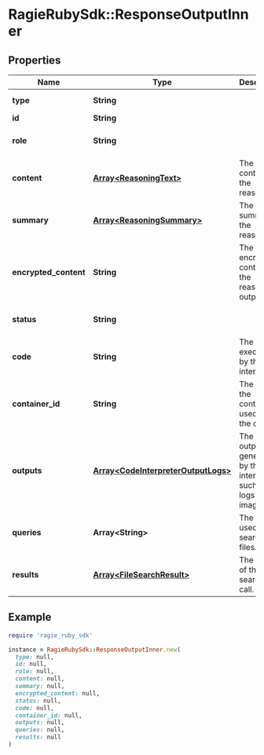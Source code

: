 # RagieRubySdk::ResponseOutputInner

## Properties

| Name | Type | Description | Notes |
| ---- | ---- | ----------- | ----- |
| **type** | **String** |  | [default to &#39;message&#39;] |
| **id** | **String** |  |  |
| **role** | **String** |  | [optional][default to &#39;assistant&#39;] |
| **content** | [**Array&lt;ReasoningText&gt;**](ReasoningText.md) | The content of the reasoning. |  |
| **summary** | [**Array&lt;ReasoningSummary&gt;**](ReasoningSummary.md) | The summary of the reasoning. |  |
| **encrypted_content** | **String** | The encrypted content of the reasoning output. |  |
| **status** | **String** |  | [optional][default to &#39;searching&#39;] |
| **code** | **String** | The code executed by the code interpreter. |  |
| **container_id** | **String** | The ID of the container used to run the code. |  |
| **outputs** | [**Array&lt;CodeInterpreterOutputLogs&gt;**](CodeInterpreterOutputLogs.md) | The outputs generated by the code interpreter, such as logs or images. |  |
| **queries** | **Array&lt;String&gt;** | The queries used to search for files. |  |
| **results** | [**Array&lt;FileSearchResult&gt;**](FileSearchResult.md) | The results of the file search tool call. |  |

## Example

```ruby
require 'ragie_ruby_sdk'

instance = RagieRubySdk::ResponseOutputInner.new(
  type: null,
  id: null,
  role: null,
  content: null,
  summary: null,
  encrypted_content: null,
  status: null,
  code: null,
  container_id: null,
  outputs: null,
  queries: null,
  results: null
)
```

